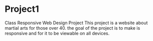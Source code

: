 # Project1
Class Responsive Web Design Project
This project is a website about martial arts for those over 40. 
the goal of the project is to make is responsive and for it to be viewable on all devices.

